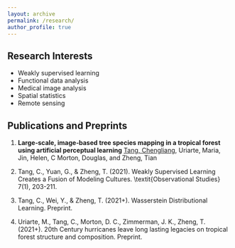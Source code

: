 ```yaml
---
layout: archive
permalink: /research/
author_profile: true
---
```


## Research Interests
- Weakly supervised learning
- Functional data analysis
- Medical image analysis
- Spatial statistics
- Remote sensing

## Publications and Preprints
1. **Large‐scale, image‐based tree species mapping in a tropical forest using artificial perceptual learning**
<ins>Tang, Chengliang</ins>, Uriarte, Maria, Jin, Helen, C Morton, Douglas, and Zheng, Tian

2. Tang, C., Yuan, G., \& Zheng, T. (2021). Weakly Supervised Learning Creates a Fusion of Modeling Cultures. \textit{Observational Studies} 7(1), 203-211.
3. Tang, C., Wei, Y., \& Zheng, T. (2021+). Wasserstein Distributional Learning. Preprint.
4. Uriarte, M., Tang, C., Morton, D. C., Zimmerman, J. K., Zheng, T. (2021+). 20th Century hurricanes leave long lasting legacies on tropical forest structure and composition. Preprint.
